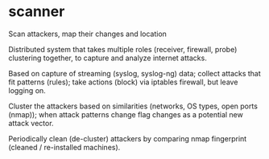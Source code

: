 # scanner
Scan attackers, map their changes and location

Distributed system that takes multiple roles (receiver, firewall, probe) clustering together, to capture and analyze internet attacks.

Based on capture of streaming (syslog, syslog-ng) data; collect attacks that fit patterns (rules); take actions (block)
via iptables firewall, but leave logging on.

Cluster the attackers based on similarities (networks, OS types, open ports (nmap)); when attack patterns change flag changes
as a potential new attack vector.

Periodically clean (de-cluster) attackers by comparing nmap fingerprint (cleaned / re-installed machines).
